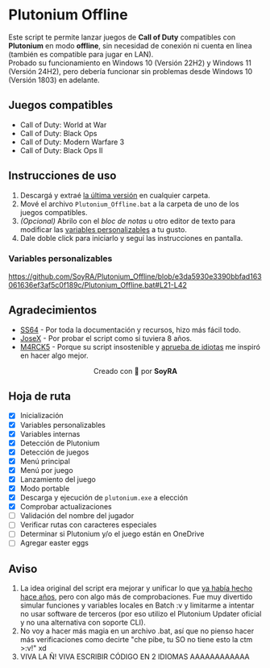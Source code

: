# Plutonium Offline
Este script te permite lanzar juegos de **Call of Duty** compatibles con **Plutonium** en modo **offline**, sin necesidad de conexión ni cuenta en línea (también es compatible para jugar en LAN).\
Probado su funcionamiento en Windows 10 (Versión 22H2) y Windows 11 (Versión 24H2), pero debería funcionar sin problemas desde Windows 10 (Versión 1803) en adelante.

## Juegos compatibles
- Call of Duty: World at War
- Call of Duty: Black Ops
- Call of Duty: Modern Warfare 3
- Call of Duty: Black Ops II

## Instrucciones de uso
1. Descargá y extraé [la última versión](https://github.com/SoyRA/Plutonium_Offline/archive/refs/heads/main.zip) en cualquier carpeta.
2. Mové el archivo `Plutonium_Offline.bat` a la carpeta de uno de los juegos compatibles.
3. *(Opcional)* Abrilo con el *bloc de notas* u otro editor de texto para modificar las [variables personalizables](#variables-personalizables) a tu gusto.
4. Dale doble click para iniciarlo y seguí las instrucciones en pantalla.

### Variables personalizables
https://github.com/SoyRA/Plutonium_Offline/blob/e3da5930e3390bbfad163061636ef3af5c0f189c/Plutonium_Offline.bat#L21-L42

## Agradecimientos
- [SS64](https://ss64.com/nt/) - Por toda la documentación y recursos, hizo más fácil todo.
- [JoseX](https://github.com/JoseX-cl) - Por probar el script como si tuviera 8 años.
- [M4RCK5](https://github.com/M4RCK5) - Porque su script insostenible y [aprueba de idiotas](https://discord.com/channels/290238678352134145/940996951585988628/1375884787289554954) me inspiró en hacer algo mejor.

<p align="center">Creado con &#x1F92C; por <strong>SoyRA</strong></p>

## Hoja de ruta
- [X] Inicialización
- [X] Variables personalizables
- [X] Variables internas
- [X] Detección de Plutonium
- [X] Detección de juegos
- [X] Menú principal
- [X] Menú por juego
- [X] Lanzamiento del juego
- [X] Modo portable
- [X] Descarga y ejecución de `plutonium.exe` a elección
- [X] Comprobar actualizaciones
- [ ] Validación del nombre del jugador
- [ ] Verificar rutas con caracteres especiales
- [ ] Determinar si Plutonium y/o el juego están en OneDrive
- [ ] Agregar easter eggs

## Aviso
1. La idea original del script era mejorar y unificar lo que [ya había hecho hace años](https://github.com/SoyRA/PlutoT6/blob/master/PlutoT6/PU.bat), pero con algo más de comprobaciones. Fue muy divertido simular funciones y variables locales en Batch :v y limitarme a intentar no usar software de terceros (por eso utilizo el Plutonium Updater oficial y no una alternativa con soporte CLI).
2. No voy a hacer más magia en un archivo .bat, así que no pienso hacer más verificaciones como decirte "che pibe, tu SO no tiene esto la ctm >:v!" xd
3. VIVA LA Ñ! VIVA ESCRIBIR CÓDIGO EN 2 IDIOMAS AAAAAAAAAAAA
